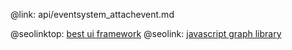 @link: api/eventsystem_attachevent.md

@seolinktop: [best ui framework](https://webix.com)
@seolink: [javascript graph library](https://webix.com/widget/charts/)